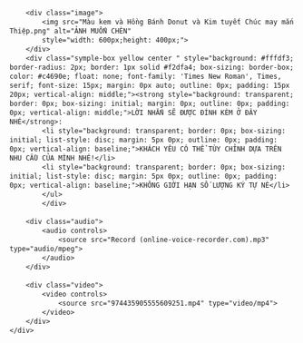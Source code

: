 # <!DOCTYPE html>
<html>
<head>
    <title>HELLO KOBI</title>
    <link rel="stylesheet" type="text/css" href="style.css">
</head>
<body>
    <div class="card">
        
        <div class="image">
            <img src="Màu kem và Hồng Bánh Donut và Kim tuyết Chúc may mắn Thiệp.png" alt="ẢNH MUỐN CHÈN"
            style="width: 600px;height: 400px;">
        </div>
        <div class="symple-box yellow center " style="background: #fffdf3; border-radius: 2px; border: 1px solid #f2dfa4; box-sizing: border-box; color: #c4690e; float: none; font-family: 'Times New Roman', Times, serif; font-size: 15px; margin: 0px auto; outline: 0px; padding: 15px 20px; vertical-align: middle;"><strong style="background: transparent; border: 0px; box-sizing: initial; margin: 0px; outline: 0px; padding: 0px; vertical-align: middle;">LỜI NHẮN SẼ ĐƯỢC ĐÍNH KÈM Ở ĐÂY NHÉ</strong>:
            <li style="background: transparent; border: 0px; box-sizing: initial; list-style: disc; margin: 5px 0px; outline: 0px; padding: 0px; vertical-align: baseline;">KHÁCH YÊU CÓ THỂ TÙY CHỈNH DỰA TRÊN NHU CẦU CỦA MÌNH NHÉ!</li>
            <li style="background: transparent; border: 0px; box-sizing: initial; list-style: disc; margin: 5px 0px; outline: 0px; padding: 0px; vertical-align: baseline;">KHÔNG GIỚI HẠN SỐ LƯỢNG KÝ TỰ NÈ</li>
            </ul>
            </div>
      
        <div class="audio">
            <audio controls>
                <source src="Record (online-voice-recorder.com).mp3" type="audio/mpeg">
            </audio>
        </div>
        
        <div class="video">
            <video controls>
                <source src="974435905555609251.mp4" type="video/mp4">
            </video>
        </div>
    </div>
</body>
</html>
